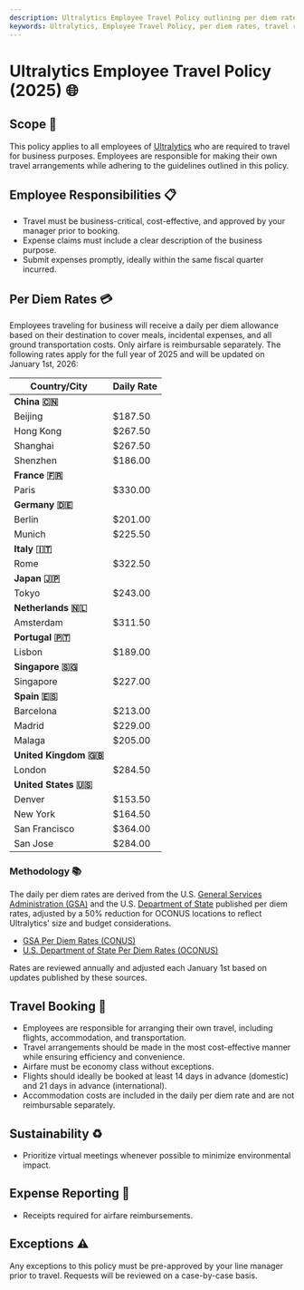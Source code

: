 ```yaml
---
description: Ultralytics Employee Travel Policy outlining per diem rates, responsibilities, booking procedures, sustainability practices, and expense reporting guidelines for 2025.
keywords: Ultralytics, Employee Travel Policy, per diem rates, travel responsibilities, airfare, expense reporting, sustainability, business travel
---
```


# Ultralytics Employee Travel Policy (2025) 🌐

## Scope 📌

This policy applies to all employees of [Ultralytics](https://www.ultralytics.com/) who are required to travel for business purposes. Employees are responsible for making their own travel arrangements while adhering to the guidelines outlined in this policy.

## Employee Responsibilities 📋

- Travel must be business-critical, cost-effective, and approved by your manager prior to booking.
- Expense claims must include a clear description of the business purpose.
- Submit expenses promptly, ideally within the same fiscal quarter incurred.

## Per Diem Rates 💳

Employees traveling for business will receive a daily per diem allowance based on their destination to cover meals, incidental expenses, and all ground transportation costs. Only airfare is reimbursable separately. The following rates apply for the full year of 2025 and will be updated on January 1st, 2026:

| Country/City          | Daily Rate |
| --------------------- | ---------- |
| **China 🇨🇳**          |            |
| Beijing               | $187.50    |
| Hong Kong             | $267.50    |
| Shanghai              | $267.50    |
| Shenzhen              | $186.00    |
| **France 🇫🇷**         |            |
| Paris                 | $330.00    |
| **Germany 🇩🇪**        |            |
| Berlin                | $201.00    |
| Munich                | $225.50    |
| **Italy 🇮🇹**          |            |
| Rome                  | $322.50    |
| **Japan 🇯🇵**          |            |
| Tokyo                 | $243.00    |
| **Netherlands 🇳🇱**    |            |
| Amsterdam             | $311.50    |
| **Portugal 🇵🇹**       |            |
| Lisbon                | $189.00    |
| **Singapore 🇸🇬**      |            |
| Singapore             | $227.00    |
| **Spain 🇪🇸**          |            |
| Barcelona             | $213.00    |
| Madrid                | $229.00    |
| Malaga                | $205.00    |
| **United Kingdom 🇬🇧** |            |
| London                | $284.50    |
| **United States 🇺🇸**  |            |
| Denver                | $153.50    |
| New York              | $164.50    |
| San Francisco         | $364.00    |
| San Jose              | $284.00    |

### Methodology 📚

The daily per diem rates are derived from the U.S. [General Services Administration (GSA)](https://www.gsa.gov/) and the U.S. [Department of State](https://www.state.gov/) published per diem rates, adjusted by a 50% reduction for OCONUS locations to reflect Ultralytics' size and budget considerations.

- [GSA Per Diem Rates (CONUS)](https://www.gsa.gov/travel/plan-book/per-diem-rates)
- [U.S. Department of State Per Diem Rates (OCONUS)](https://allowances.state.gov/web920/per_diem.asp)

Rates are reviewed annually and adjusted each January 1st based on updates published by these sources.

## Travel Booking 🛫

- Employees are responsible for arranging their own travel, including flights, accommodation, and transportation.
- Travel arrangements should be made in the most cost-effective manner while ensuring efficiency and convenience.
- Airfare must be economy class without exceptions.
- Flights should ideally be booked at least 14 days in advance (domestic) and 21 days in advance (international).
- Accommodation costs are included in the daily per diem rate and are not reimbursable separately.

## Sustainability ♻️

- Prioritize virtual meetings whenever possible to minimize environmental impact.

## Expense Reporting 🧾

- Receipts required for airfare reimbursements.

## Exceptions ⚠️

Any exceptions to this policy must be pre-approved by your line manager prior to travel. Requests will be reviewed on a case-by-case basis.

